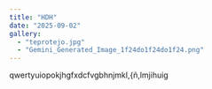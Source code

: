 ```yaml
---
title: "HDH"
date: "2025-09-02"
gallery:
  - "teprotejo.jpg"
  - "Gemini_Generated_Image_1f24do1f24do1f24.png"
---
```


qwertyuiopokjhgfxdcfvgbhnjmkl,{ñ,lmjihuig